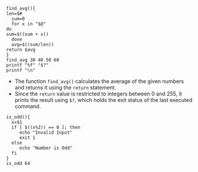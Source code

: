 ```
find_avg(){
len=$#
  sum=0
  for x in "$@"
do
sum=$((sum + x))
  done
  avg=$((sum/len))
return $avg
}
find_avg 30 40 50 60
printf "%f" "$?"
printf "\n"
```

- The function `find_avg()` calculates the average of the given numbers and returns it using the `return` statement.
- Since the `return` value is restricted to integers between 0 and 255, it prints the result using `$?`, which holds the exit status of the last executed command.

```
is_odd(){
  x=$1
  if [ $((x%2)) == 0 ]; then
     echo "Invalid Input"
     exit 1
  else
     echo "Number is Odd"
  fi
}
is_odd 64
```
